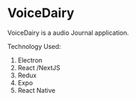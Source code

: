 # VoiceDairy
VoiceDairy is a audio Journal application.  

Technology Used: 
1. Electron 
2. React /NextJS
3. Redux 
4. Expo 
5. React Native
